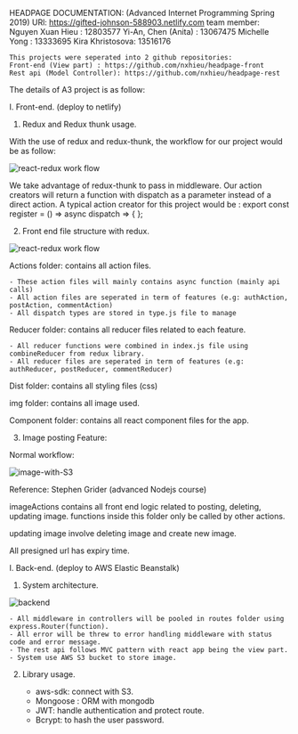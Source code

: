 HEADPAGE DOCUMENTATION: (Advanced Internet Programming Spring 2019)
URl: https://gifted-johnson-588903.netlify.com
team member:
Nguyen Xuan Hieu : 12803577
Yi-An, Chen (Anita) : 13067475
Michelle Yong : 13333695
Kira Khristosova: 13516176

    This projects were seperated into 2 github repositories:
    Front-end (View part) : https://github.com/nxhieu/headpage-front
    Rest api (Model Controller): https://github.com/nxhieu/headpage-rest

The details of A3 project is as follow:

I. Front-end. (deploy to netlify)

1. Redux and Redux thunk usage.

With the use of redux and redux-thunk, the workflow for our project would be as follow:

![react-redux work flow](https://my-blog-1996.s3-ap-southeast-2.amazonaws.com/readme/redux-flow.png)

We take advantage of redux-thunk to pass in middleware. Our action creators will return a function with dispatch as a parameter instead of a direct action. A typical action creator for this project would be : export const register = () => async dispatch => { };

2. Front end file structure with redux.

![react-redux work flow](<https://my-blog-1996.s3-ap-southeast-2.amazonaws.com/readme/Filfe+structure+Diagram+(1).png>)

Actions folder: contains all action files.

    - These action files will mainly contains async function (mainly api calls)
    - All action files are seperated in term of features (e.g: authAction, postAction, commentAction)
    - All dispatch types are stored in type.js file to manage

Reducer folder: contains all reducer files related to each feature.

    - All reducer functions were combined in index.js file using combineReducer from redux library.
    - All reducer files are seperated in term of features (e.g: authReducer, postReducer, commentReducer)

Dist folder: contains all styling files (css)

img folder: contains all image used.

Component folder: contains all react component files for the app.

3. Image posting Feature:

Normal workflow:

![image-with-S3](https://my-blog-1996.s3-ap-southeast-2.amazonaws.com/readme/Images3.png)

Reference: Stephen Grider (advanced Nodejs course)

imageActions contains all front end logic related to posting, deleting, updating image. functions inside this folder only be called by other actions.

updating image involve deleting image and create new image.

All presigned url has expiry time.

I. Back-end. (deploy to AWS Elastic Beanstalk)

1. System architecture.

![backend](https://my-blog-1996.s3-ap-southeast-2.amazonaws.com/readme/backend.png)

    - All middleware in controllers will be pooled in routes folder using express.Router(function).
    - All error will be threw to error handling middleware with status code and error message.
    - The rest api follows MVC pattern with react app being the view part.
    - System use AWS S3 bucket to store image.

2. Library usage.

   - aws-sdk: connect with S3.
   - Mongoose : ORM with mongodb
   - JWT: handle authentication and protect route.
   - Bcrypt: to hash the user password.
